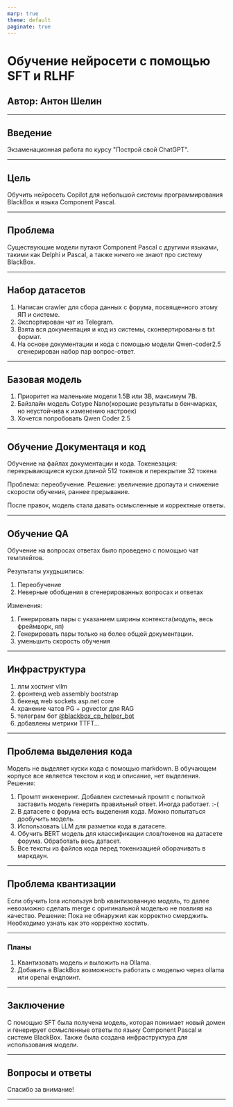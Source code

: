 ```yaml
---
marp: true
theme: default
paginate: true
---
```


# Обучение нейросети с помощью SFT и RLHF

## Автор: Антон Шелин

---

## Введение

Экзаменационная работа по курсу "Построй свой ChatGPT".

---

## Цель

Обучить нейросеть Copilot для небольшой системы программирования BlackBox и языка Component Pascal.

---

## Проблема

Существующие модели путают Component Pascal с другими языками, такими как Delphi и Pascal, а также ничего не знают про систему BlackBox.

---

## Набор датасетов

1. Написан crawler для сбора данных с форума, посвященного этому ЯП и системе.
2. Экспортирован чат из Telegram.
3. Взята вся документация и код из системы, сконвертированы в txt формат.
4. На основе документации и кода с помощью модели Qwen-coder2.5 сгенерирован набор пар вопрос-ответ.

---

## Базовая модель

1. Приоритет на маленькие модели 1.5B или 3B, максимум 7B.
2. Байзлайн модель Cotype Nano(хорошие результаты в бенчмарках, но неустойчива к изменению настроек)
3. Хочется попробовать Qwen Coder 2.5 

---

## Обучение Документаця и код

Обучение на файлах документации и кода. 
Токенезация: перекрывающиеся куски длиной 512 токенов и перекрытие 32 токена

Проблема: переобучение.
Решение: увеличение дропаута и снижение скорости обучения, раннее прерывание.

После правок, модель стала давать осмысленные и корректные ответы.

---

## Обучение QA

Обучение на вопросах ответах было проведено с помощью чат темплейтов.

Результаты ухудьшились:
1. Переобучение
2. Неверные обобщения в сгенерированных вопросах и ответах

Изменения:

1. Генерировать пары с указанием ширины контекста(модуль, весь фреймворк, яп)
2. Генерировать пары только на более общей документации.
3. уменьшить скорость обучения
   
---
## Инфраструктура

1. ллм хостинг vllm
2. фронтенд web assembly bootstrap
3. бекенд web sockets asp.net core
4. хранение чатов PG + pgvector для RAG
5. телеграм бот [@blackbox_cp_helper_bot](https://t.me/blackbox_cp_helper_bot)
6. добавлены метрики TTFT...
---

## Проблема выделения кода
Модель не выделяет куски кода с помощью markdown. В обучающем корпусе все является текстом и код и описание, нет выделения.
Решения:
1. Промпт инженеринг. Добавлен системный промпт с попыткой заставить модель генерить правильный ответ. Иногда работает. :-(
2. В датасете с форума есть выделения кода. Можно попытаться дообучить модель. 
3. Использовать LLM для разметки кода в датасете.
4. Обучить BERT модель для классификации слов/токенов на датасете форума. Обработать весь датасет.
5. Все тексты из файлов кода перед токенизацией оборачивать в маркдаун.


---

## Проблема квантизации
Если обучить lora используя bnb квантизованную модель, то далее невозможно сделать merge с оригинальной моделью не повлияв на качество. 
Решение:
Пока не обнаружил как корректно смерджить. Необходимо узнать как это корректно хостить.

---

### Планы
1. Квантизовать модель и выложить на Ollama. 
2. Добавить в BlackBox возможность работать с моделью через ollama или openai ендпоинт.

---
## Заключение

С помощью SFT была получена модель, которая понимает новый домен и генерирует осмысленные ответы по языку Component Pascal и системе BlackBox. Также была создана инфраструктура для использования модели.

---

## Вопросы и ответы

Спасибо за внимание!

---